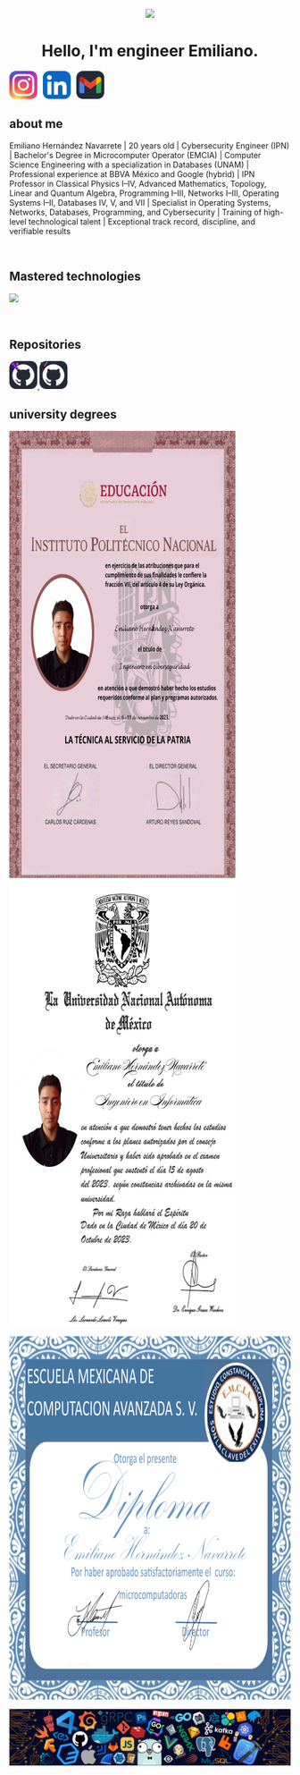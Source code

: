<p align="center">
  <img src="https://github.com/thompsonemerson/thompsonemerson/raw/master/cover-thompson.png" height="200"/>
</p>
<h1 align="center">Hello, I'm engineer Emiliano.</h1> 

<span style="display:inline-flex; gap:10px;">
  <a href="https://www.instagram.com/emilian_of/">
    <img src="assets/Instagram.svg" alt="Instagram" width="50"/>
  </a>
  <a href="https://www.linkedin.com/in/emiliano-hern%C3%A1ndez-478bab381/">
    <img src="assets/LinkedIn.svg" alt="LinkedIn" width="50"/>
  </a>
  <a href="mailto:navarrete.emiliano.dev@gmail.com">
    <img src="assets/Gmail-Dark.svg" alt="Gmail" width="50"/>
  </a>
</span>

<br>
<h2>about me</h2>

<p align="left">
Emiliano Hernández Navarrete | 20 years old | Cybersecurity Engineer (IPN) | Bachelor's Degree in Microcomputer Operator (EMCIA) | Computer Science Engineering with a specialization in Databases (UNAM) | Professional experience at BBVA México and Google (hybrid) | IPN Professor in Classical Physics I–IV, Advanced Mathematics, Topology, Linear and Quantum Algebra, Programming I–III, Networks I–III, Operating Systems I–II, Databases IV, V, and VII | Specialist in Operating Systems, Networks, Databases, Programming, and Cybersecurity | Training of high-level technological talent | Exceptional track record, discipline, and verifiable results
  </p>
<br>

<h2 >Mastered technologies</h2>
<p align="left">
  <a href="https://skillicons.dev">
    <img src="https://skillicons.dev/icons?i=c,cs,cpp,java,php,py,dotnet,css,html,js,nodejs,mysql,git,github,docker,vscode,bash,linux,ai,ps&perline=12" />
  </a>
</p>
<br>
<div id="proyectos">
<h2 >Repositories</h2>
<p> 
  <a href="https://github.com/Emiliano-HN/Nexor">
    <img src="assets/Github-Nexor.png" alt="GitHub" width="50"/>
  </a>
    <a href="https://github.com/Emiliano-HN/VulnScope">
    <img src="assets/GitHub-VulnScope.png" alt="GitHub" width="50"/>
  </a>
</p>

<h2>university degrees</h2>

<p> 
    <img src="assets/Titulo IPN.png" alt="GitHub" width="405" height="800"/>
    <img src="assets/Titulo UNAM.png" alt="GitHub" width="405" height="800"/>
</p>

<p> 
    <img src="assets/Titulo E.M.C.I.A.png" alt="GitHub" width="815" height="650"/>
</p>

![footer](https://github.com/GovindSingh9447/GovindSingh9447/blob/main/WEBP/footer.webp)
